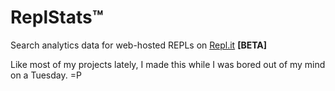 # ReplStats&trade;

Search analytics data for web-hosted REPLs on [Repl.it](https://repl.it/) **[BETA]** 

Like most of my projects lately, I made this while I was bored out of my mind on a Tuesday. =P
